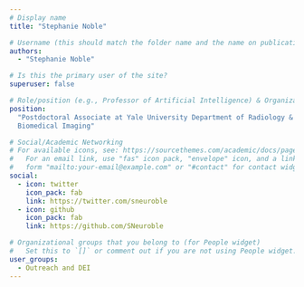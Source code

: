 ```yaml
---
# Display name
title: "Stephanie Noble"

# Username (this should match the folder name and the name on publications)
authors:
  - "Stephanie Noble"

# Is this the primary user of the site?
superuser: false

# Role/position (e.g., Professor of Artificial Intelligence) & Organizations/Affiliations
position:
  "Postdoctoral Associate at Yale University Department of Radiology &
  Biomedical Imaging"

# Social/Academic Networking
# For available icons, see: https://sourcethemes.com/academic/docs/page-builder/#icons
#   For an email link, use "fas" icon pack, "envelope" icon, and a link in the
#   form "mailto:your-email@example.com" or "#contact" for contact widget.
social:
  - icon: twitter
    icon_pack: fab
    link: https://twitter.com/sneuroble
  - icon: github
    icon_pack: fab
    link: https://github.com/SNeuroble

# Organizational groups that you belong to (for People widget)
#   Set this to `[]` or comment out if you are not using People widget.
user_groups:
  - Outreach and DEI
---
```

